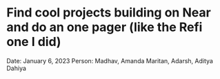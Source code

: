 # Find cool projects building on Near and do an one pager (like the Refi one I did)

Date: January 6, 2023
Person: Madhav, Amanda Maritan, Adarsh, Aditya Dahiya